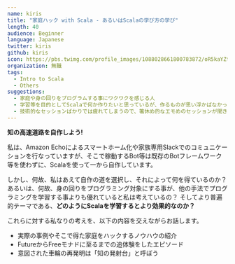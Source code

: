 ```yaml
---
name: kiris
title: "家庭ハック with Scala - あるいはScalaの学び方の学び"
length: 40
audience: Beginner
language: Japanese
twitter: kiris
github: kiris
icon: https://pbs.twimg.com/profile_images/1088028661800783872/oR5kaYZt_400x400.jpg
organization: 無職
tags:
  - Intro to Scala
  - Others
suggestions:
  - 家庭や身の回りをプログラムする事にワクワクを感じる人
  - 学習等を目的としてScalaで何か作りたいと思っているが、作るものが思い浮かばなかったり、途中で飽きてしまう人
  - 技術的なセッションばかりでは疲れてしまうので、箸休め的なエモめのセッションが聞きたい人
---
```

**知の高速道路を自作しよう!**

私は、Amazon Echoによるスマートホーム化や家族専用Slackでのコミュニケーションを行なっていますが、そこで稼動するBot等は既存のBotフレームワーク等を使わずに、Scalaを使って一から自作しています。

しかし、何故、私はあえて自作の道を選択し、それによって何を得ているのか？
あるいは、何故、身の回りをプログラミング対象にする事が、他の手法でプログラミングを学習する事よりも優れていると私は考えているの？
そしてより普遍的テーマである、**どのようにScalaを学習するとより効果的なのか？**

これらに対する私なりの考えを、以下の内容を交えながらお話します。

- 実際の事例やそこで得た家庭をハックするノウハウの紹介
- FutureからFreeモナドに至るまでの追体験をしたエピソード
- 意図された車輪の再発明は「知の発射台」と呼ぼう
